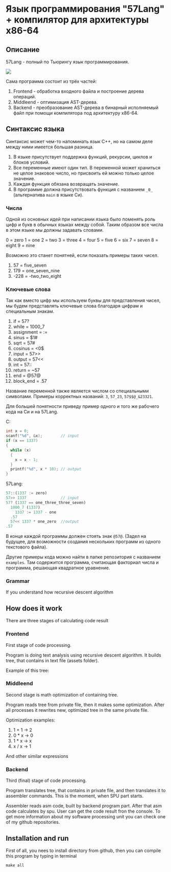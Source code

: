 # Язык программирования "57Lang" + компилятор для архитектуры x86-64

## Описание
57Lang - полный по Тьюрингу язык программирования.

![](readme_assets/logo.jpg)

Сама программа состоит из трёх частей:
1. Frontend - обработка входного файла и построение дерева операций.
2. Middleend - оптимизация AST-дерева.
3. Backend - преобразование AST-дерева в бинарный исполняемый файл при помощи компилятора под архитектуру x86-64.

## Синтаксис языка
Синтаксис может чем-то напоминать язык C++, но на самом деле между ними имеется большая разница.
1. В языке присутствует поддержка функций, рекурсии, циклов и блоков условий.
2. Все переменные имеют один тип. В переменной может храниться не целое знаковое число, но присвоить ей можно только целое значение.
3. Каждая функция обязана возвращать значение.
4. В программе должна присутствовать функция с названием ```_0_``` (альтернатива ```main``` в языке Си).

### Числа
Одной из основных идей при написании языка было поменять роль цифр и букв в обычных языках между собой. Таким образом все числа в этом языке мы должны задавать словами.

0 = zero
1 = one
2 = two
3 = three
4 = four
5 = five
6 = six
7 = seven
8 = eight
9 = nine

Возможно это станет понятней, если показать примеры таких чисел.

1. 57   = five_seven
2. 179  = one_seven_nine
3. -228 = -two_two_eight

### Ключевые слова
Так как вместо цифр мы используем буквы для представления чисел, мы будем представлять ключевые слова благодаря цифрам и специальным знакам.

1. if         = 57?
2. while      = 1000_7
3. assignment = :=
4. sinus      = $1#
5. sqrt       = 57#
6. cosinus    = <0$
7. input      = 57>>
8. output     = 57<<
9. int        = 57::
10. return    = ~57
11. end       = @57@
12. block_end = .57

Название переменной также является числом со специальными символами. Примеры корректных названий: ```3```, ```57_23```, ```57$$@_&23321```.

Для большей понятности приведу пример одного и того же рабочего кода на Си и на 57Lang.

C:
```C
int x = 0;
scanf("%d", &x);        // input
if (x == 1337)
{
  while (x)
  {
    x = x - 1;
  }
  printf("%d", x * 10); // output
}
```

57Lang:
```js
57::(1337 := zero)
57>> 1337               // input
57? (1337 == one_three_three_seven)
  1000_7 (1337)
    1337 := 1337 - one
  .57
  57<< 1337 * one_zero  //output
.57
```

В конце каждой программы должен стоять знак ```@57@```. (Задел на будущее, для возможности создания нескольких программ из одного текстового файла).

Другие примеры кода можно найти в папке репозитория с названием ```examples```. Там содержится программа, считающая факториал числа и программа, решающая квадратное уравнение.

### Grammar
If you understand how recursive descent algorithm


## How does it work
There are three stages of calculating code result

### Frontend
First stage of code processing.

Program is doing text analysis using recursive descent algorithm. It builds tree, that contains in text file (assets folder).

Example of this tree:

### Middleend

Second stage is math optimization of containing tree.

Program reads tree from private file, then it makes some optimization. After all processes it rewrites new, optimized tree in the same private file.

Optimization examples:

1. 1 + 1  -> 2
2. 0 * x  -> 0
3. 1 * x  -> x
4. x / x  -> 1

And other similar expressions

### Backend

Third (final) stage of code processing.

Program translates tree, that contains in private file, and then translates it to assembler commands. This is the moment, when SPU part starts.

Assembler reads asm code, built by backend program part. After that asm code calculates by spu. User can get the code result fron the console. To get more information about my software processing unit you can check one of my github repositories.


## Installation and run
First of all, you nees to install directory from github, then you can compile this program by typing in terminal
```
make all
```
